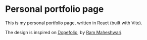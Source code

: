 # Personal portfolio page

This is my personal portfolio page, written in React (built with Vite).

The design is inspired on [Dopefolio](https://github.com/rammcodes/Dopefolio), by [Ram Maheshwari](https://www.rammaheshwari.com/).
